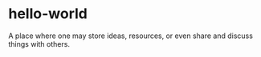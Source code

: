 # hello-world
A place where one may store ideas, resources, or even share and discuss things with others.
